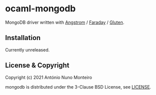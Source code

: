 # ocaml-mongodb

MongoDB driver written with
[Angstrom](https://github.com/inhabitedtype/angstrom) /
[Faraday](https://github.com/inhabitedtype/faraday) /
[Gluten](https://github.com/anmonteiro/gluten).

## Installation

Currently unreleased.

## License & Copyright

Copyright (c) 2021 António Nuno Monteiro

mongodb is distributed under the 3-Clause BSD License, see [LICENSE](./LICENSE).

